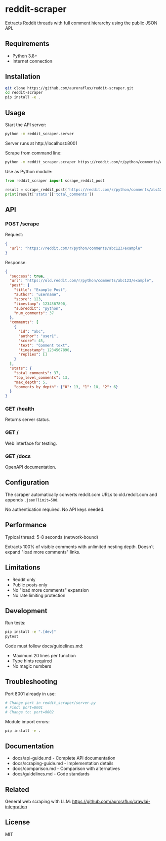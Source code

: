 # reddit-scraper

Extracts Reddit threads with full comment hierarchy using the public JSON API.

## Requirements

- Python 3.8+
- Internet connection

## Installation

```bash
git clone https://github.com/auroraflux/reddit-scraper.git
cd reddit-scraper
pip install -e .
```

## Usage

Start the API server:
```bash
python -m reddit_scraper.server
```

Server runs at http://localhost:8001

Scrape from command line:
```bash
python -m reddit_scraper.scraper https://reddit.com/r/python/comments/abc123/example
```

Use as Python module:
```python
from reddit_scraper import scrape_reddit_post

result = scrape_reddit_post('https://reddit.com/r/python/comments/abc123/example')
print(result['stats']['total_comments'])
```

## API

### POST /scrape

Request:
```json
{
  "url": "https://reddit.com/r/python/comments/abc123/example"
}
```

Response:
```json
{
  "success": true,
  "url": "https://old.reddit.com/r/python/comments/abc123/example",
  "post": {
    "title": "Example Post",
    "author": "username",
    "score": 123,
    "timestamp": 1234567890,
    "subreddit": "python",
    "num_comments": 37
  },
  "comments": [
    {
      "id": "abc",
      "author": "user1",
      "score": 45,
      "text": "Comment text",
      "timestamp": 1234567890,
      "replies": []
    }
  ],
  "stats": {
    "total_comments": 37,
    "top_level_comments": 13,
    "max_depth": 5,
    "comments_by_depth": {"0": 13, "1": 18, "2": 6}
  }
}
```

### GET /health

Returns server status.

### GET /

Web interface for testing.

### GET /docs

OpenAPI documentation.

## Configuration

The scraper automatically converts reddit.com URLs to old.reddit.com and appends `.json?limit=500`.

No authentication required. No API keys needed.

## Performance

Typical thread: 5-8 seconds (network-bound)

Extracts 100% of visible comments with unlimited nesting depth. Doesn't expand "load more comments" links.

## Limitations

- Reddit only
- Public posts only
- No "load more comments" expansion
- No rate limiting protection

## Development

Run tests:
```bash
pip install -e ".[dev]"
pytest
```

Code must follow docs/guidelines.md:
- Maximum 20 lines per function
- Type hints required
- No magic numbers

## Troubleshooting

Port 8001 already in use:
```bash
# Change port in reddit_scraper/server.py
# Find: port=8001
# Change to: port=8002
```

Module import errors:
```bash
pip install -e .
```

## Documentation

- docs/api-guide.md - Complete API documentation
- docs/scraping-guide.md - Implementation details
- docs/comparison.md - Comparison with alternatives
- docs/guidelines.md - Code standards

## Related

General web scraping with LLM: https://github.com/auroraflux/crawlai-integration

## License

MIT
